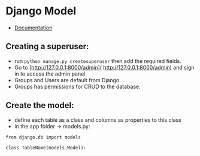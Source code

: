 # Django Model
* [Documentation](https://developer.mozilla.org/en-US/docs/Learn/Server-side/Django/Models)

## Creating a superuser:
* run `python manage.py createsuperuser` then add the required fields.
*  Go to [http://127.0.0.1:8000/admin]( http://127.0.0.1:8000/admin) and sign in to access the admin panel
* Groups and Users are default from Django
* Groups has permissions for CRUD to the database.

## Create the model:
* define each table as a class and columns as properties to this class
* in the app folder -> models.py:
```
from django.db import models

class TableName(models.Model):
     
```
